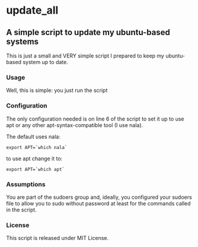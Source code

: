 # update_all

## A simple script to update my ubuntu-based systems

This is just a small and VERY simple script I prepared to keep my ubuntu-based
system up to date.

### Usage

Well, this is simple: you just run the script

### Configuration

The only configuration needed is on line 6 of the script to set it up to use
apt or any other apt-syntax-compatible tool (I use nala).

The default uses nala:

```
export APT=`which nala`
```

to use apt change it to:
```
export APT=`which apt`
```

### Assumptions

You are part of the sudoers group and, ideally, you configured your sudoers
file to allow you to sudo without password at least for the commands called in
the script.

### License
This script is released under MIT License.
